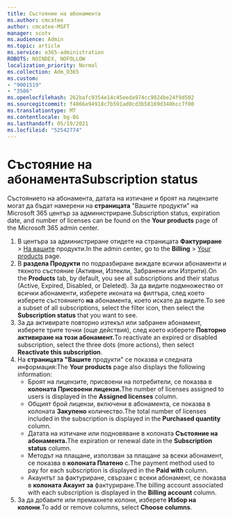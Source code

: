 ```yaml
---
title: Състояние на абонамента
ms.author: cmcatee
author: cmcatee-MSFT
manager: scotv
ms.audience: Admin
ms.topic: article
ms.service: o365-administration
ROBOTS: NOINDEX, NOFOLLOW
localization_priority: Normal
ms.collection: Adm_O365
ms.custom:
- "9001519"
- "3586"
ms.openlocfilehash: 262bafc9354e14c45eeda974cc9824be24f9d502
ms.sourcegitcommit: f4866e94918c7b591ad0cd3b58169d340bcc7f00
ms.translationtype: MT
ms.contentlocale: bg-BG
ms.lasthandoff: 05/19/2021
ms.locfileid: "52542774"
---
```

# <a name="subscription-status"></a><span data-ttu-id="543fa-102">Състояние на абонамента</span><span class="sxs-lookup"><span data-stu-id="543fa-102">Subscription status</span></span>

<span data-ttu-id="543fa-103">Състоянието на абонамента, датата на изтичане и броят на лицензите могат да бъдат намерени на **страницата** "Вашите продукти" на Microsoft 365 център за администриране.</span><span class="sxs-lookup"><span data-stu-id="543fa-103">Subscription status, expiration date, and number of licenses can be found on the **Your products** page of the Microsoft 365 admin center.</span></span>

1. <span data-ttu-id="543fa-104">В центъра за администриране отидете на страницата **Фактуриране**  >  [На вашите](https://go.microsoft.com/fwlink/p/?linkid=842054) продукти.</span><span class="sxs-lookup"><span data-stu-id="543fa-104">In the admin center, go to the **Billing** > [Your products](https://go.microsoft.com/fwlink/p/?linkid=842054) page.</span></span>
2. <span data-ttu-id="543fa-105">В **раздела Продукти** по подразбиране виждате всички абонаменти и тяхното състояние (Активни, Изтекли, Забранени или Изтрити).</span><span class="sxs-lookup"><span data-stu-id="543fa-105">On the **Products** tab, by default, you see all subscriptions and their status (Active, Expired, Disabled, or Deleted).</span></span> <span data-ttu-id="543fa-106">За да видите подмножество от всички абонаменти, изберете иконата на филтъра, след което изберете състоянието **на** абонамента, което искате да видите.</span><span class="sxs-lookup"><span data-stu-id="543fa-106">To see a subset of all subscriptions, select the filter icon, then select the **Subscription status** that you want to see.</span></span>
3. <span data-ttu-id="543fa-107">За да активирате повторно изтекъл или забранен абонамент, изберете трите точки (още действия), след което изберете **Повторно активиране на този абонамент.**</span><span class="sxs-lookup"><span data-stu-id="543fa-107">To reactivate an expired or disabled subscription, select the three dots (more actions), then select **Reactivate this subscription**.</span></span>
4. <span data-ttu-id="543fa-108">На **страницата "Вашите** продукти" се показва и следната информация:</span><span class="sxs-lookup"><span data-stu-id="543fa-108">The **Your products** page also displays the following information:</span></span>
    - <span data-ttu-id="543fa-109">Броят на лицензите, присвоени на потребители, се показва в **колоната Присвоени лицензи.**</span><span class="sxs-lookup"><span data-stu-id="543fa-109">The number of licenses assigned to users is displayed in the **Assigned licenses** column.</span></span>
    - <span data-ttu-id="543fa-110">Общият брой лицензи, включени в абонамента, се показва в колоната **Закупено** количество.</span><span class="sxs-lookup"><span data-stu-id="543fa-110">The total number of licenses included in the subscription is displayed in the **Purchased quantity** column.</span></span>
    - <span data-ttu-id="543fa-111">Датата на изтичане или подновяване в колоната **Състояние на абонамента.**</span><span class="sxs-lookup"><span data-stu-id="543fa-111">The expiration or renewal date in the **Subscription status** column.</span></span>
    - <span data-ttu-id="543fa-112">Методът на плащане, използван за плащане за всеки абонамент, се показва в **колоната Платено** с.</span><span class="sxs-lookup"><span data-stu-id="543fa-112">The payment method used to pay for each subscription is displayed in the **Paid with** column.</span></span>
    - <span data-ttu-id="543fa-113">Акаунтът за фактуриране, свързан с всеки абонамент, се показва в **колоната Акаунт за** фактуриране.</span><span class="sxs-lookup"><span data-stu-id="543fa-113">The billing account associated with each subscription is displayed in the **Billing account** column.</span></span>
5. <span data-ttu-id="543fa-114">За да добавите или премахнете колони, изберете **Избор на колони**.</span><span class="sxs-lookup"><span data-stu-id="543fa-114">To add or remove columns, select **Choose columns**.</span></span>